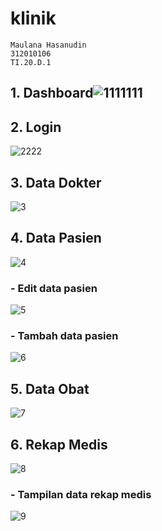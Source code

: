 # klinik

```
Maulana Hasanudin
312010106
TI.20.D.1
```

## 1. Dashboard![1111111](https://user-images.githubusercontent.com/101716660/179383589-b1e8ec24-c38b-4ca0-9e20-f65911da0850.png)



## 2. Login
![2222](https://user-images.githubusercontent.com/101716660/179383633-92da7230-3a8a-45bb-a44b-5690d8c799c1.png)



## 3. Data Dokter
![3](https://user-images.githubusercontent.com/101716660/179383418-9aff540d-d02b-451e-99c9-248c79e92963.png)


## 4. Data Pasien
![4](https://user-images.githubusercontent.com/101716660/179383424-7e8786f6-282a-40d8-b547-6acb1852cbb9.png)

### - Edit data pasien
![5](https://user-images.githubusercontent.com/101716660/179383428-694b285c-7559-4f20-8a93-9e65b77c1eb0.png)


### - Tambah data pasien
![6](https://user-images.githubusercontent.com/101716660/179383433-546e884f-d5a3-441d-991b-08ce53e2d534.png)


## 5. Data Obat
![7](https://user-images.githubusercontent.com/101716660/179383436-fa6da74e-67e4-4baa-a2bb-7c7ac362a11c.png)


## 6. Rekap Medis
![8](https://user-images.githubusercontent.com/101716660/179383444-58ef8e43-3557-4898-81a3-93892a69d2b2.png)


### - Tampilan data rekap medis
![9](https://user-images.githubusercontent.com/101716660/179383448-eefeb372-72a7-43fe-a08f-6a5eeded4d37.png)

